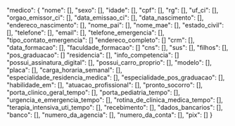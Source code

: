 
  "medico": {
    "nome": [],
    "sexo": [],
    "idade": [],
    "cpf": [],
    "rg": [],
    "uf_ci": [],
    "orgao_emissor_ci": [],
    "data_emissao_ci": [],
    "data_nascimento": [],
    "endereco_nascimento": [],
    "nome_pai": [],
    "nome_mae": [],
    "estado_civil": [],
    "telefone": [],
    "email": [],
    "telefone_emergencia": [],
    "tipo_contato_emergencia": []
    "endereco_completo": []
    "crm": [],
    "data_formacao": [],
    "faculdade_formacao": []
    "cns": [],
    "sus": [],
    "filhos": [],
    "pos_graduacao": []
    "residencia": [],
    "info_competencia": []
    "possui_assinatura_digital": [],
    "possui_carro_proprio": [],
    "modelo": [],
    "placa": [],
    "carga_horaria_semanal": [],
    "especialidade_residencia_medica": [],
    "especialidade_pos_graduacao": [],
    "habilidade_em": [],
    "atuacao_profissional": [],
    "pronto_socorro": [],
    "porta_clinico_geral_tempo": [],
    "porta_pediatria_tempo": [],
    "urgencia_e_emergencia_tempo": [],
    "rotina_de_clinica_medica_tempo": [],
    "terapia_intensiva_uti_tempo": [],
    "recebimento": [],
    "dados_bancarios": [],
    "banco": [],
    "numero_da_agencia": [],
    "numero_da_conta": [],
    "pix": []
  }




